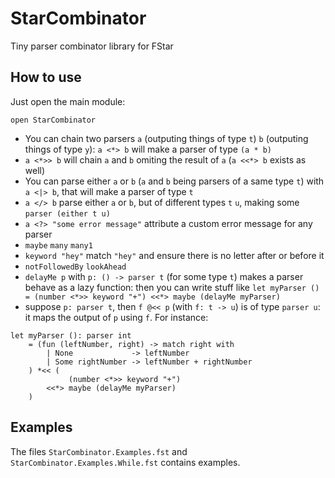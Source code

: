 # StarCombinator
Tiny parser combinator library for FStar

## How to use
Just open the main module:
```fstar
open StarCombinator
```

- You can chain two parsers `a` (outputing things of type `t`) `b` (outputing things of type `y`): `a <*> b` will make a parser of type `(a * b)`
- `a <*>> b` will chain `a` and `b` omiting the result of `a` (`a <<*> b` exists as well)
- You can parse either `a` or `b` (`a` and `b` being parsers of a same type `t`) with `a <|> b`, that will make a parser of type `t`
- `a </> b` parse either `a` or `b`, but of different types `t` `u`, making some `parser (either t u)`
- `a <?> "some error message"` attribute a custom error message for any parser
- `maybe` `many` `many1`
- `keyword "hey"` match `"hey"` and ensure there is no letter after or before it
- `notFollowedBy` `lookAhead`
- `delayMe p` with `p: () -> parser t` (for some type `t`) makes a parser behave as a lazy function: then you can write stuff like `let myParser () = (number <*>> keyword "+") <<*> maybe (delayMe myParser)`
- suppose `p: parser t`, then `f @<< p` (with `f: t -> u`) is of type `parser u`: it maps the output of `p` using `f`. For instance: 

```
let myParser (): parser int
	= (fun (leftNumber, right) -> match right with
		| None             -> leftNumber
		| Some rightNumber -> leftNumber + rightNumber
	) *<< (
		     (number <*>> keyword "+")
		<<*> maybe (delayMe myParser)
	)
```

## Examples
The files `StarCombinator.Examples.fst` and `StarCombinator.Examples.While.fst` contains examples.
